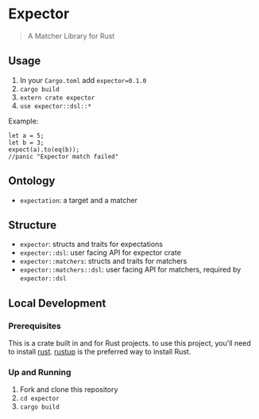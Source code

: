 # Expector
> A Matcher Library for Rust

## Usage

1. In your `Cargo.toml` add `expector=0.1.0`
2. `cargo build`
3. `extern crate expector`
4. `use expector::dsl::*`

Example:
```
let a = 5;
let b = 3;
expect(a).to(eq(b));
//panic "Expector match failed"
```

## Ontology

- `expectation`: a target and a matcher

## Structure

- `expector`: structs and traits for expectations
- `expector::dsl`: user facing API for expector crate
- `expector::matchers`: structs and traits for matchers
- `expector::matchers::dsl`: user facing API for matchers,
  required by `expector::dsl`

## Local Development

### Prerequisites

This is a crate built in and for Rust projects. to use this project,
you'll need to install [rust]. [rustup] is the preferred way to
install Rust.

[rust]: https://www.rust-lang.org/
[rustup]: https://www.rustup.rs/

### Up and Running

1. Fork and clone this repository
2. `cd expector`
3. `cargo build`
